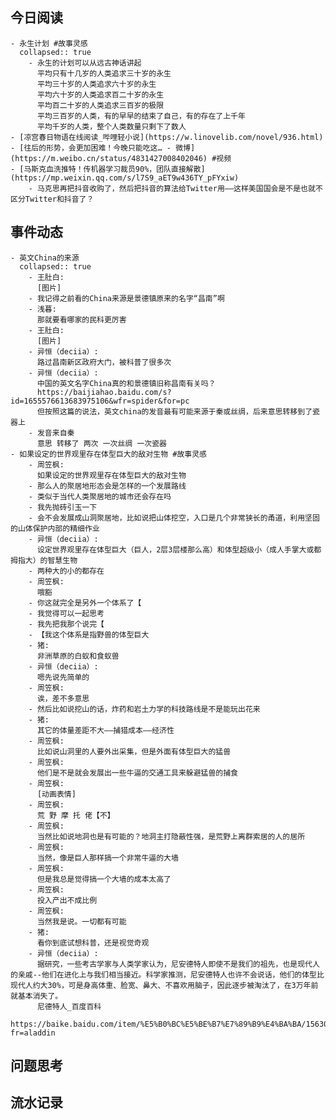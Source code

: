 ## 今日阅读
	- 永生计划 #故事灵感
	  collapsed:: true
		- 永生的计划可以从远古神话讲起
		  平均只有十几岁的人类追求三十岁的永生
		  平均三十岁的人类追求六十岁的永生
		  平均六十岁的人类追求百二十岁的永生
		  平均百二十岁的人类追求三百岁的极限
		  平均三百岁的人类，有的早早的结束了自己，有的存在了上千年
		  平均千岁的人类，整个人类数量只剩下了数人
	- [凉宫春日物语在线阅读_哔哩轻小说](https://w.linovelib.com/novel/936.html)
	- [往后的形势，会更加困难！今晚只能吃这… - 微博](https://m.weibo.cn/status/4831427008402046) #视频
	- [马斯克血洗推特！传机器学习裁员90%，团队直接解散](https://mp.weixin.qq.com/s/l7S9_aET9w436TY_pFYxiw)
		- 马克思再把抖音收购了，然后把抖音的算法给Twitter用——这样美国国会是不是也就不区分Twitter和抖音了？
## 事件动态
	- 英文China的来源
	  collapsed:: true
		- 王肚白:
		  [图片]
		- 我记得之前看的China来源是景德镇原来的名字“昌南”啊
		- 浅暮:
		  那就要看哪家的民科更厉害
		- 王肚白:
		  [图片]
		- 异恒（deciia）:
		  路过昌南新区政府大门，被科普了很多次
		- 异恒（deciia）:
		  中国的英文名字China真的和景德镇旧称昌南有关吗？
		  https://baijiahao.baidu.com/s?id=1655576613683975106&wfr=spider&for=pc
		  但按照这篇的说法，英文china的发音最有可能来源于秦或丝绸，后来意思转移到了瓷器上
		- 发音来自秦
		  意思 转移了 两次 一次丝绸 一次瓷器
	- 如果设定的世界观里存在体型巨大的敌对生物 #故事灵感
		- 周笠枫:
		  如果设定的世界观里存在体型巨大的敌对生物
		- 那么人的聚居地形态会是怎样的一个发展路线
		- 类似于当代人类聚居地的城市还会存在吗
		- 我先抛砖引玉一下
		- 会不会发展成山洞聚居地，比如说把山体挖空，入口是几个非常狭长的甬道，利用坚固的山体保护内部的精细作业
		- 异恒（deciia）:
		  设定世界观里存在体型巨大（巨人，2层3层楼那么高）和体型超级小（成人手掌大或都拇指大）的智慧生物
		- 两种大的小的都存在
		- 周笠枫:
		  哦豁
		- 你这就完全是另外一个体系了【
		- 我觉得可以一起思考
		- 我先把我那个说完【
		- 【我这个体系是指野兽的体型巨大
		- 猪:
		  非洲草原的白蚁和食蚁兽
		- 异恒（deciia）:
		  嗯先说先简单的
		- 周笠枫:
		  诶，差不多意思
		- 然后比如说挖山的话，炸药和岩土力学的科技路线是不是能玩出花来
		- 猪:
		  其它的体量差距不大——捕猎成本——经济性
		- 周笠枫:
		  比如说山洞里的人要外出采集，但是外面有体型巨大的猛兽
		- 周笠枫:
		  他们是不是就会发展出一些牛逼的交通工具来躲避猛兽的捕食
		- 周笠枫:
		  [动画表情]
		- 周笠枫:
		  荒 野 摩 托 佬【不】
		- 周笠枫:
		  当然比如说地洞也是有可能的？地洞主打隐蔽性强，是荒野上离群索居的人的居所
		- 周笠枫:
		  当然，像是巨人那样搞一个非常牛逼的大墙
		- 周笠枫:
		  但是我总是觉得搞一个大墙的成本太高了
		- 周笠枫:
		  投入产出不成比例
		- 周笠枫:
		  当然我是说。一切都有可能
		- 猪:
		  看你到底试想科普，还是视觉奇观
		- 异恒（deciia）:
		  据研究，一些考古学家与人类学家认为，尼安德特人即使不是我们的祖先，也是现代人的亲戚--他们在进化上与我们相当接近。科学家推测，尼安德特人也许不会说话，他们的体型比现代人约大30%，可是身高体重、脸宽、鼻大、不喜欢用脑子，因此逐步被淘汰了，在3万年前就基本消失了。 
		  尼德特人_百度百科
		  https://baike.baidu.com/item/%E5%B0%BC%E5%BE%B7%E7%89%B9%E4%BA%BA/15630965?fr=aladdin
## 问题思考
## 流水记录